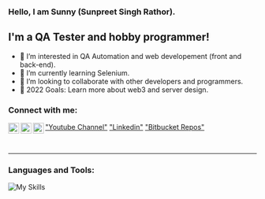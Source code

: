 ### Hello, I am Sunny (Sunpreet Singh Rathor).


## I'm a QA Tester and hobby programmer!
- 👀 I’m interested in QA Automation and web developement (front and back-end).
- 🌱 I’m currently learning Selenium.
- 👯 I’m looking to collaborate with other developers and programmers.
- 🥅 2022 Goals: Learn more about web3 and server design.

### Connect with me:
[<img align="left" alt="rathorsunpreet | Youtube" width="22px" src="https://cdn.jsdelivr.net/npm/simple-icons@v3/icons/youtube.svg" /> "Youtube Channel"][1]
[<img align="left" alt="rathorsunpreet | LinkedIn" width="22px" src="https://cdn.jsdelivr.net/npm/simple-icons@v3/icons/linkedin.svg" /> "Linkedin"][2]
[<img align="left" alt="rathorsunpreet | Bitbucket Repo" width="22px" src="https://cdn.jsdelivr.net/npm/simple-icons@v3/icons/bitbucket.svg" /> "Bitbucket Repos"][3]

<br/>

---


### Languages and Tools:
![My Skills](https://skillicons.dev/icons?i=nodejs,html,css,java,py,git,bash,bootstrap,c,cpp,eclipse,express,fastapi,graphql,linux,maven,mongodb,postman,pug,regex,selenium,tailwind,vim,vscode&perline=20)

[1]: https://www.youtube.com/@SunpreetRathor/featured
[2]: https://www.linkedin.com/in/rathorsunpreet/
[3]: https://bitbucket.org/rathorsunpreet/workspace/repositories/
